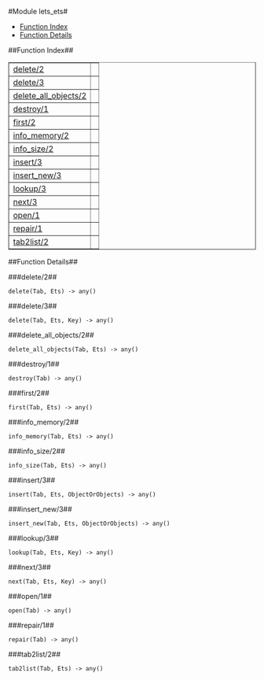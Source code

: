 

#Module lets_ets#
* [Function Index](#index)
* [Function Details](#functions)




<a name="index"></a>

##Function Index##


<table width="100%" border="1" cellspacing="0" cellpadding="2" summary="function index"><tr><td valign="top"><a href="#delete-2">delete/2</a></td><td></td></tr><tr><td valign="top"><a href="#delete-3">delete/3</a></td><td></td></tr><tr><td valign="top"><a href="#delete_all_objects-2">delete_all_objects/2</a></td><td></td></tr><tr><td valign="top"><a href="#destroy-1">destroy/1</a></td><td></td></tr><tr><td valign="top"><a href="#first-2">first/2</a></td><td></td></tr><tr><td valign="top"><a href="#info_memory-2">info_memory/2</a></td><td></td></tr><tr><td valign="top"><a href="#info_size-2">info_size/2</a></td><td></td></tr><tr><td valign="top"><a href="#insert-3">insert/3</a></td><td></td></tr><tr><td valign="top"><a href="#insert_new-3">insert_new/3</a></td><td></td></tr><tr><td valign="top"><a href="#lookup-3">lookup/3</a></td><td></td></tr><tr><td valign="top"><a href="#next-3">next/3</a></td><td></td></tr><tr><td valign="top"><a href="#open-1">open/1</a></td><td></td></tr><tr><td valign="top"><a href="#repair-1">repair/1</a></td><td></td></tr><tr><td valign="top"><a href="#tab2list-2">tab2list/2</a></td><td></td></tr></table>


<a name="functions"></a>

##Function Details##

<a name="delete-2"></a>

###delete/2##




`delete(Tab, Ets) -> any()`

<a name="delete-3"></a>

###delete/3##




`delete(Tab, Ets, Key) -> any()`

<a name="delete_all_objects-2"></a>

###delete_all_objects/2##




`delete_all_objects(Tab, Ets) -> any()`

<a name="destroy-1"></a>

###destroy/1##




`destroy(Tab) -> any()`

<a name="first-2"></a>

###first/2##




`first(Tab, Ets) -> any()`

<a name="info_memory-2"></a>

###info_memory/2##




`info_memory(Tab, Ets) -> any()`

<a name="info_size-2"></a>

###info_size/2##




`info_size(Tab, Ets) -> any()`

<a name="insert-3"></a>

###insert/3##




`insert(Tab, Ets, ObjectOrObjects) -> any()`

<a name="insert_new-3"></a>

###insert_new/3##




`insert_new(Tab, Ets, ObjectOrObjects) -> any()`

<a name="lookup-3"></a>

###lookup/3##




`lookup(Tab, Ets, Key) -> any()`

<a name="next-3"></a>

###next/3##




`next(Tab, Ets, Key) -> any()`

<a name="open-1"></a>

###open/1##




`open(Tab) -> any()`

<a name="repair-1"></a>

###repair/1##




`repair(Tab) -> any()`

<a name="tab2list-2"></a>

###tab2list/2##




`tab2list(Tab, Ets) -> any()`

